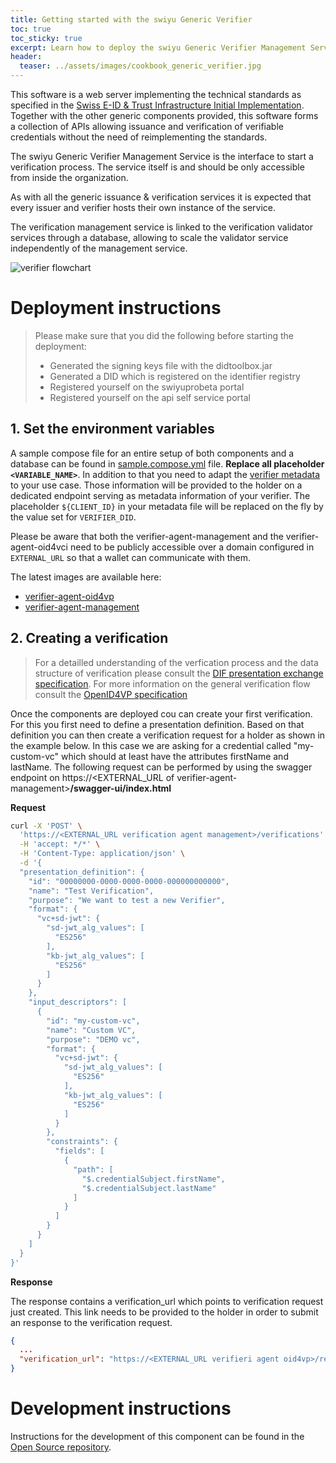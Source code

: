 ```yaml
---
title: Getting started with the swiyu Generic Verifier
toc: true
toc_sticky: true
excerpt: Learn how to deploy the swiyu Generic Verifier Management Service
header:
  teaser: ../assets/images/cookbook_generic_verifier.jpg
---
```


This software is a web server implementing the technical standards as specified in the [Swiss E-ID & Trust Infrastructure Initial Implementation](https://swiyu-admin-ch.github.io/initial-technology/). Together with the other generic components provided, this software forms a collection of APIs allowing issuance and verification of verifiable credentials without the need of reimplementing the standards.

The swiyu Generic Verifier Management Service is the interface to start a verification process. The service itself is and should be only accessible from inside the organization.

As with all the generic issuance & verification services it is expected that every issuer and verifier hosts their own instance of the service.

The verification management service is linked to the verification validator services through a database, allowing to scale the validator service independently of the management service.

![verifier flowchart](../../assets/images/cookbook_generic_verifier_model.png)

# Deployment instructions

> Please make sure that you did the following before starting the deployment:
> - Generated the signing keys file with the didtoolbox.jar
> - Generated a DID which is registered on the identifier registry
> - Registered yourself on the swiyuprobeta portal
> - Registered yourself on the api self service portal


## 1. Set the environment variables

A sample compose file for an entire setup of both components and a database can be found in [sample.compose.yml](https://github.com/swiyu-admin-ch/eidch-verifier-agent-management/blob/main/sample.compose.yml) file. **Replace all placeholder `<VARIABLE_NAME>`**. In addition to that you need to adapt the
[verifier metadata](https://github.com/swiyu-admin-ch/eidch-verifier-agent-management/blob/main/sample.compose.yml#L35) to your use case.
Those information will be provided to the holder on a dedicated endpoint serving as metadata information of your verifier.
The placeholder `${CLIENT_ID}` in your metadata file will be replaced on the fly by the value set for `VERIFIER_DID`.

Please be aware that both the verifier-agent-management and the verifier-agent-oid4vci need to be publicly accessible over a domain configured in `EXTERNAL_URL` so that a wallet can communicate with them.

The latest images are available here:
- [verifier-agent-oid4vp](https://github.com/orgs/swiyu-admin-ch/packages/container/package/eidch-verifier-agent-oid4vp)
- [verifier-agent-management](https://github.com/orgs/swiyu-admin-ch/packages/container/package/eidch-verifier-agent-management)

## 2. Creating a verification

> For a detailled understanding of the verfication process and the data structure of verification please consult the 
> [DIF presentation exchange specification](https://identity.foundation/presentation-exchange/#presentation-definition).
> For more information on the general verification flow consult the [OpenID4VP specification](https://openid.net/specs/openid-4-verifiable-presentations-1_0-20.html)

Once the components are deployed cou can create your first verification. For this you first need to define a presentation
definition. Based on that definition you can then create a verification request for a holder as shown in the example below. 
In this case we are asking for a credential called "my-custom-vc" which should at least have the attributes 
firstName and lastName. The following request can be performed by using the swagger endpoint on https://<EXTERNAL_URL of verifier-agent-management>**/swagger-ui/index.html**

**Request**
```bash
curl -X 'POST' \
  'https://<EXTERNAL_URL verification agent management>/verifications' \
  -H 'accept: */*' \
  -H 'Content-Type: application/json' \
  -d '{
  "presentation_definition": {
    "id": "00000000-0000-0000-0000-000000000000",
    "name": "Test Verification",
    "purpose": "We want to test a new Verifier",
    "format": {
      "vc+sd-jwt": {
        "sd-jwt_alg_values": [
          "ES256"
        ],
        "kb-jwt_alg_values": [
          "ES256"
        ]
      }
    },
    "input_descriptors": [
      {
        "id": "my-custom-vc",
        "name": "Custom VC",
        "purpose": "DEMO vc",
        "format": {
          "vc+sd-jwt": {
            "sd-jwt_alg_values": [
              "ES256"
            ],
            "kb-jwt_alg_values": [
              "ES256"
            ]
          }
        },
        "constraints": {
          "fields": [
            {
              "path": [
                "$.credentialSubject.firstName",
                "$.credentialSubject.lastName"
              ]
            }
          ]
        }
      }
    ]
  }
}'
```
**Response**

The response contains a verification_url which points to verification request just created. This link needs to be provided to the holder in order to submit an response to the verification request.

```json
{
  ...
  "verification_url": "https://<EXTERNAL_URL verifieri agent oid4vp>/request-object/fc884edd-7667-49e3-b961-04a98e7b5600"
}
```
# Development instructions

Instructions for the development of this component can be found in the [Open Source repository](https://github.com/swiyu-admin-ch/eidch-verifier-agent-management/blob/main/README.md).
